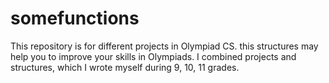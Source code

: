 # somefunctions
This repository is for different projects in Olympiad CS.
this structures may help you to improve your skills in Olympiads. I combined projects and structures, which I wrote myself during 9, 10, 11 grades.
